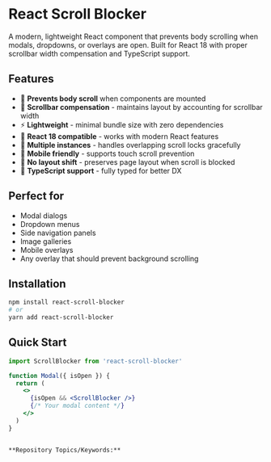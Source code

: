 # React Scroll Blocker

A modern, lightweight React component that prevents body scrolling when modals, dropdowns, or overlays are open. Built for React 18 with proper scrollbar width compensation and TypeScript support.

## Features

- 🚫 **Prevents body scroll** when components are mounted
- 📏 **Scrollbar compensation** - maintains layout by accounting for scrollbar width
- ⚡ **Lightweight** - minimal bundle size with zero dependencies
- 🔄 **React 18 compatible** - works with modern React features
- 🎯 **Multiple instances** - handles overlapping scroll locks gracefully
- 📱 **Mobile friendly** - supports touch scroll prevention
- 🎨 **No layout shift** - preserves page layout when scroll is blocked
- 🔧 **TypeScript support** - fully typed for better DX

## Perfect for

- Modal dialogs
- Dropdown menus  
- Side navigation panels
- Image galleries
- Mobile overlays
- Any overlay that should prevent background scrolling

## Installation

```bash
npm install react-scroll-blocker
# or
yarn add react-scroll-blocker
```

## Quick Start

```jsx
import ScrollBlocker from 'react-scroll-blocker'

function Modal({ isOpen }) {
  return (
    <>
      {isOpen && <ScrollBlocker />}
      {/* Your modal content */}
    </>
  )
}
```
```

**Repository Topics/Keywords:**
